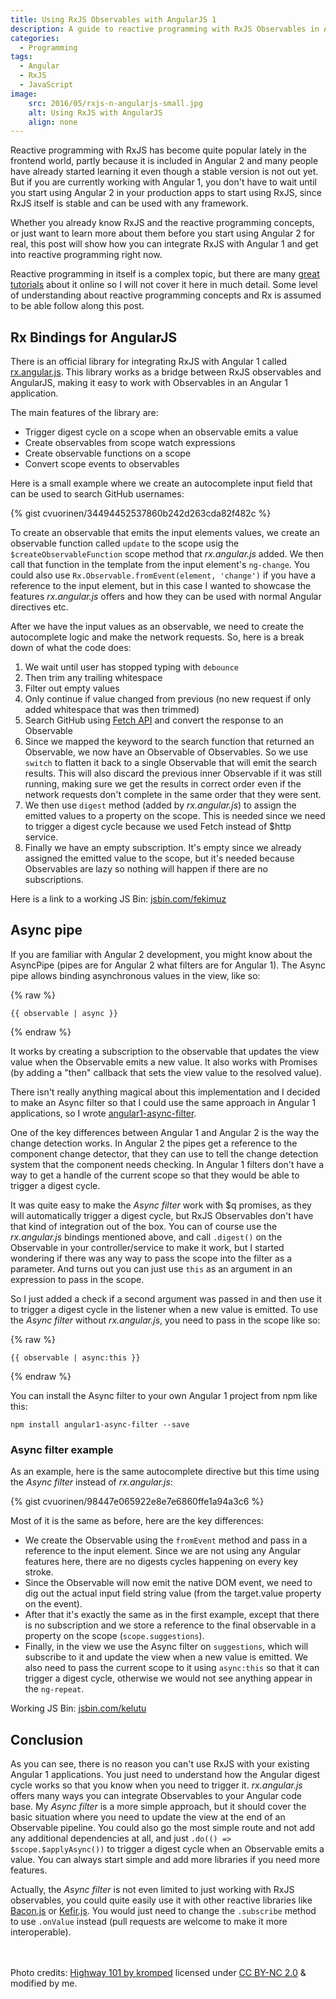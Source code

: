 ```yaml
---
title: Using RxJS Observables with AngularJS 1
description: A guide to reactive programming with RxJS Observables in AngularJS 1 applications.
categories:
  - Programming
tags:
  - Angular
  - RxJS
  - JavaScript
image:
    src: 2016/05/rxjs-n-angularjs-small.jpg
    alt: Using RxJS with AngularJS
    align: none
---
```


Reactive programming with RxJS has become quite popular lately in the frontend world, partly because it is included in Angular 2 and many people have already started learning it even though a stable version is not out yet. But if you are currently working with Angular 1, you don't have to wait until you start using Angular 2 in your production apps to start using RxJS, since RxJS itself is stable and can be used with any framework. 

Whether you already know RxJS and the reactive programming concepts, or just want to learn more about them before you start using Angular 2 for real, this post will show how you can integrate RxJS with Angular 1 and get into reactive programming right now. 

<!--more-->

Reactive programming in itself is a complex topic, but there are many [great tutorials](http://reactivex.io/tutorials.html) about it online so I will not cover it here in much detail. Some level of understanding about reactive programming concepts and Rx is assumed to be able follow along this post. 

## Rx Bindings for AngularJS

There is an official library for integrating RxJS with Angular 1 called [rx.angular.js](https://github.com/Reactive-Extensions/rx.angular.js/). This library works as a bridge between RxJS observables and AngularJS, making it easy to work with Observables in an Angular 1 application.

The main features of the library are:

* Trigger digest cycle on a scope when an observable emits a value
* Create observables from scope watch expressions
* Create observable functions on a scope
* Convert scope events to observables

Here is a small example where we create an autocomplete input field that can be used to search GitHub usernames:

{% gist cvuorinen/34494452537860b242d263cda82f482c %}

To create an observable that emits the input elements values, we create an observable function called `update` to the scope usig the `$createObservableFunction` scope method that _rx.angular.js_ added. We then call that function in the template from the input element's `ng-change`. You could also use `Rx.Observable.fromEvent(element, 'change')` if you have a reference to the input element, but in this case I wanted to showcase the features _rx.angular.js_ offers and how they can be used with normal Angular directives etc.

After we have the input values as an observable, we need to create the autocomplete logic and make the network requests. So, here is a break down of what the code does:

1. We wait until user has stopped typing with `debounce`
2. Then trim any trailing whitespace
3. Filter out empty values
4. Only continue if value changed from previous (no new request if only added whitespace that was then trimmed)
5. Search GitHub using [Fetch API](https://developer.mozilla.org/en-US/docs/Web/API/Fetch_API) and convert the response to an Observable
6. Since we mapped the keyword to the search function that returned an Observable, we now have an Observable of Observables. So we use `switch` to flatten it back to a single Observable that will emit the search results. This will also discard the previous inner Observable if it was still running, making sure we get the results in correct order even if the network requests don't complete in the same order that they were sent.
7. We then use `digest` method (added by _rx.angular.js_) to assign the emitted values to a property on the scope. This is needed since we need to trigger a digest cycle because we used Fetch instead of $http service.
8. Finally we have an empty subscription. It's empty since we already assigned the emitted value to the scope, but it's needed because Observables are lazy so nothing will happen if there are no subscriptions.

Here is a link to a working JS Bin: [jsbin.com/fekimuz](http://jsbin.com/fekimuz/edit?js,output)

## Async pipe

If you are familiar with Angular 2 development, you might know about the AsyncPipe (pipes are for Angular 2 what filters are for Angular 1). The Async pipe allows binding asynchronous values in the view, like so:

{% raw %}
```liquid
{{ observable | async }}
```
{% endraw %}

It works by creating a subscription to the observable that updates the view value when the Observable emits a new value. It also works with Promises (by adding a "then"  callback that sets the view value to the resolved value).

There isn't really anything magical about this implementation and I decided to make an Async filter so that I could use the same approach in Angular 1 applications, so I wrote [angular1-async-filter](https://github.com/cvuorinen/angular1-async-filter).   

One of the key differences between Angular 1 and Angular 2 is the way the change detection works. In Angular 2 the pipes get a reference to the component change detector, that they can use to tell the change detection system that the component needs checking. In Angular 1 filters don't have a way to get a handle of the current scope so that they would be able to trigger a digest cycle.

It was quite easy to make the _Async filter_ work with $q promises, as they will automatically trigger a digest cycle, but RxJS Observables don't have that kind of integration out of the box. You can of course use the _rx.angular.js_ bindings mentioned above, and call `.digest()` on the Observable in your controller/service to make it work, but I started wondering if there was any way to pass the scope into the filter as a parameter. And turns out you can just use `this` as an argument in an expression to pass in the scope. 

So I just added a check if a second argument was passed in and then use it to trigger a digest cycle in the listener when a new value is emitted. To use the _Async filter_ without _rx.angular.js_, you need to pass in the scope like so:

{% raw %}
```liquid
{{ observable | async:this }}
```
{% endraw %}

You can install the Async filter to your own Angular 1 project from npm like this:

```
npm install angular1-async-filter --save
```

### Async filter example

As an example, here is the same autocomplete directive but this time using the _Async filter_ instead of _rx.angular.js_:

{% gist cvuorinen/98447e065922e8e7e6860ffe1a94a3c6 %}

Most of it is the same as before, here are the key differences:

* We create the Observable using the `fromEvent` method and pass in a reference to the input element. Since we are not using any Angular features here, there are no digests cycles happening on every key stroke.
* Since the Observable will now emit the native DOM event, we need to dig out the actual input field string value (from the target.value property on the event).
* After that it's exactly the same as in the first example, except that there is no subscription and we store a reference to the final observable in a property on the scope (`scope.suggestions`).
* Finally, in the view we use the Async filter on `suggestions`, which will subscribe to it and update the view when a new value is emitted. We also need to pass the current scope to it using `async:this` so that it can trigger a digest cycle, otherwise we would not see anything appear in the `ng-repeat`.

Working JS Bin: [jsbin.com/kelutu](http://jsbin.com/kelutu/edit?js,output)

## Conclusion

As you can see, there is no reason you can't use RxJS with your existing Angular 1 applications. You just need to understand how the Angular digest cycle works so that you know when you need to trigger it. _rx.angular.js_ offers many ways you can integrate Observables to your Angular code base. My _Async filter_ is a more simple approach, but it should cover the basic situation where you need to update the view at the end of an Observable pipeline. You could also go the most simple route and not add any additional dependencies at all, and just `.do(() => $scope.$applyAsync())` to trigger a digest cycle when an Observable emits a value. You can always start simple and add more libraries if you need more features.

Actually, the _Async filter_ is not even limited to just working with RxJS observables, you could quite easily use it with other reactive libraries like [Bacon.js](https://baconjs.github.io/) or [Kefir.js](https://rpominov.github.io/kefir/). You would just need to change the `.subscribe` method to use `.onValue` instead (pull requests are welcome to make it more interoperable).

<br><br>
Photo credits: [Highway 101 by kromped](https://www.flickr.com/photos/30602491@N00/15755743274/) licensed under [CC BY-NC 2.0](https://creativecommons.org/licenses/by-nc/2.0/) & modified by me.
